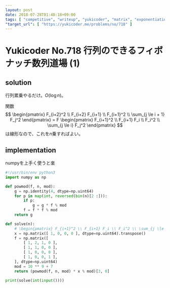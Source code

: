 ```yaml
---
layout: post
date: 2018-07-28T01:40:18+09:00
tags: [ "competitive", "writeup", "yukicoder", "matrix", "exponentiation-by-squaring" ]
"target_url": [ "https://yukicoder.me/problems/no/718" ]
---
```


# Yukicoder No.718 行列のできるフィボナッチ数列道場 (1)

## solution

行列累乗やるだけ。$O(\log n)$。

関数 $$ \begin{pmatrix}
    F_{i+2}^2 \\ F_{i+2} F_{i+1} \\ F_{i+1}^2 \\ \sum_{j \le i + 1} F_j^2
\end{pmatrix} = F \begin{pmatrix}
    F_{i+1}^2 \\ F_{i+1} F_i \\ F_i^2 \\ \sum_{j \le i} F_j^2
\end{pmatrix} $$ は線形なので、これを$n$乗すればよい。

## implementation

numpyを上手く使うと楽

``` python
#!/usr/bin/env python3
import numpy as np

def powmod(f, n, mod):
    g = np.identity(4, dtype=np.uint64)
    for p in map(int, reversed(bin(n)[2 :])):
        if p:
            g = g * f % mod
        f = f * f % mod
    return g

def solve(n):
    # \begin{pmatrix} F_{i+1}^2 \\ F_{i+1} F_i \\ F_i^2 \\ \sum_{j \le i} F_j^2 \end{pmatrix}
    x = np.matrix([ 1, 0, 0, 0 ], dtype=np.uint64).transpose()
    f = np.matrix([
        [ 1, 2, 1, 0 ],
        [ 1, 1, 0, 0 ],
        [ 1, 0, 0, 0 ],
        [ 1, 0, 0, 1 ],
    ], dtype=np.uint64)
    mod = 10 ** 9 + 7
    return (powmod(f, n, mod) * x % mod)[3, 0]

print(solve(int(input())))
```
